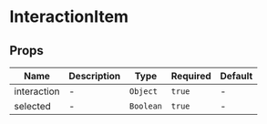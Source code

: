 # InteractionItem

## Props

<!-- @vuese:InteractionItem:props:start -->
|Name|Description|Type|Required|Default|
|---|---|---|---|---|
|interaction|-|`Object`|`true`|-|
|selected|-|`Boolean`|`true`|-|

<!-- @vuese:InteractionItem:props:end -->
